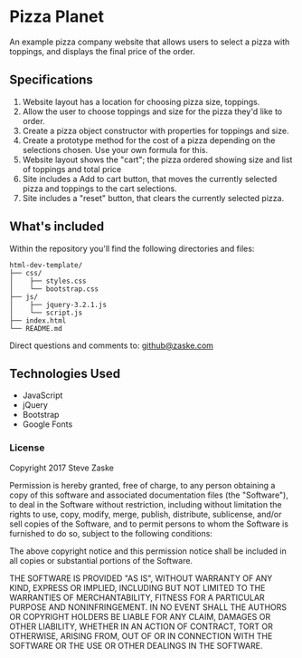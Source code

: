 # Pizza Planet
An example pizza company website that allows users to select a pizza with toppings, and displays the final price of the order.

## Specifications
1. Website layout has a location for choosing pizza size, toppings.
2. Allow the user to choose toppings and size for the pizza they'd like to order.
3. Create a pizza object constructor with properties for toppings and size.
4. Create a prototype method for the cost of a pizza depending on the selections chosen. Use your own formula for this.
5. Website layout shows the "cart"; the pizza ordered showing size and list of toppings and total price
6. Site includes a Add to cart button, that moves the currently selected pizza and toppings to the cart selections.
7. Site includes a "reset" button, that clears the currently selected pizza.


## What's included
Within the repository you'll find the following directories and files:

```
html-dev-template/
├── css/
│    ├── styles.css
│    └── bootstrap.css
├── js/
│    ├── jquery-3.2.1.js
│    └── script.js
├── index.html
└── README.md
```

Direct questions and comments to: [github@zaske.com](mailto:github@zaske.com)

## Technologies Used
* JavaScript
* jQuery
* Bootstrap
* Google Fonts

### License
Copyright 2017 Steve Zaske

Permission is hereby granted, free of charge, to any person obtaining a copy of this software and associated documentation files (the "Software"), to deal in the Software without restriction, including without limitation the rights to use, copy, modify, merge, publish, distribute, sublicense, and/or sell copies of the Software, and to permit persons to whom the Software is furnished to do so, subject to the following conditions:

The above copyright notice and this permission notice shall be included in all copies or substantial portions of the Software.

THE SOFTWARE IS PROVIDED "AS IS", WITHOUT WARRANTY OF ANY KIND, EXPRESS OR IMPLIED, INCLUDING BUT NOT LIMITED TO THE WARRANTIES OF MERCHANTABILITY, FITNESS FOR A PARTICULAR PURPOSE AND NONINFRINGEMENT. IN NO EVENT SHALL THE AUTHORS OR COPYRIGHT HOLDERS BE LIABLE FOR ANY CLAIM, DAMAGES OR OTHER LIABILITY, WHETHER IN AN ACTION OF CONTRACT, TORT OR OTHERWISE, ARISING FROM, OUT OF OR IN CONNECTION WITH THE SOFTWARE OR THE USE OR OTHER DEALINGS IN THE SOFTWARE.
